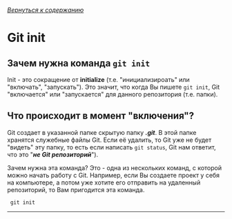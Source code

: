 [*Вернуться к содержанию*](/readme.md)
# Git init

## Зачем нужна команда `git init`

Init - это сокращение от **initialize** (т.е. "инициализироать" или "включать", "запускать"). Это значит, что когда Вы пишете `git init`, Git "включается" или "запускается" для данного репозитория (т.е. папки).
## Что происходит в момент "включения"?

Git создает в указанной папке скрытую папку ***.git***. В этой папке хранятся служебные файлы Git. Если её удалить, то Git уже не будет "видеть" эту папку, то есть если написать `git status`, Git нам ответит, что это "***не Git репозиторий***").

Зачем нужна эта команда? Это - одна из нескольких команд, с которой можно начать работу с Git. Например, если Вы создаете проект у себя на компьютере, а потом уже хотите его отправить на удаленный репозиторий, то Вам пригодится эта команда.

```bash=
 git init
```
---
